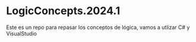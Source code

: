 # LogicConcepts.2024.1

Este es un repo para repasar los conceptos de lógica, vamos a utlizar C# y VisualStudio
